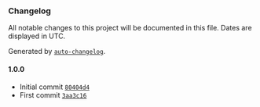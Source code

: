 ### Changelog

All notable changes to this project will be documented in this file. Dates are displayed in UTC.

Generated by [`auto-changelog`](https://github.com/CookPete/auto-changelog).

#### 1.0.0

- Initial commit [`80404d4`](https://github.com/ChrisCodesThings/compress-css-hex-color/commit/80404d4fb48a7b6d0d7d32a04f680c945ab43756)
- First commit [`3aa3c16`](https://github.com/ChrisCodesThings/compress-css-hex-color/commit/3aa3c161203c03ed1af3bdd12873a49657c2829d)
